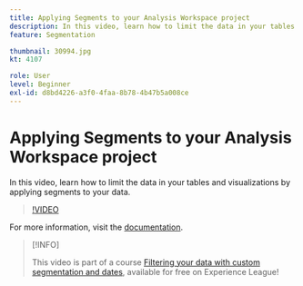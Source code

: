 ```yaml
---
title: Applying Segments to your Analysis Workspace project
description: In this video, learn how to limit the data in your tables and visualizations by applying segments to your data.
feature: Segmentation

thumbnail: 30994.jpg
kt: 4107

role: User
level: Beginner
exl-id: d8bd4226-a3f0-4faa-8b78-4b47b5a008ce
---
```

# Applying Segments to your Analysis Workspace project

In this video, learn how to limit the data in your tables and visualizations by applying segments to your data.

>[!VIDEO](https://video.tv.adobe.com/v/30994/?quality=12)

For more information, visit the [documentation](https://experienceleague.adobe.com/docs/analytics/components/segmentation/segmentation-workflow/t-seg-apply.html).

>[!INFO]
>
> This video is part of a course [Filtering your data with custom segmentation and dates](https://experienceleague.adobe.com/?recommended=Analytics-U-1-2021.1.filterdata), available for free on Experience League!